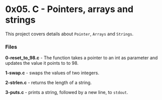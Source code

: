 # 0x05. C - Pointers, arrays and strings
This project covers details about `Pointer`, `Arrays` and `Strings`.

### Files
**0-reset_to_98.c** - The function takes a pointer to an int as parameter and updates the value it points to to 98.

**1-swap.c** - swaps the values of two integers.

**2-strlen.c** -  returns the length of a string.

**3-puts.c** -  prints a string, followed by a new line, to `stdout`.
